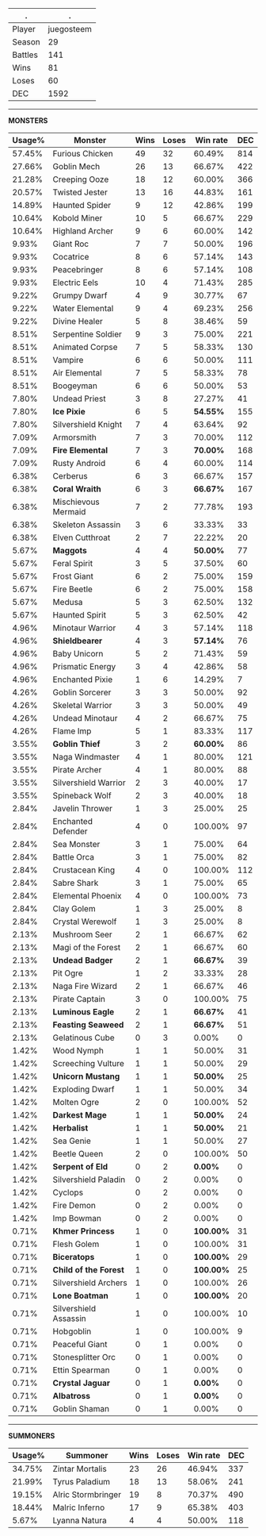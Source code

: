 .|.
|-|-
Player|juegosteem
Season|29
Battles|141
Wins|81
Loses|60
DEC|1592

---
**MONSTERS**

Usage%|Monster|Wins|Loses|Win rate|DEC|
-|-|-|-|-|-|
57.45%|Furious Chicken|49|32|60.49%|814|
27.66%|Goblin Mech|26|13|66.67%|422|
21.28%|Creeping Ooze|18|12|60.00%|366|
20.57%|Twisted Jester|13|16|44.83%|161|
14.89%|Haunted Spider|9|12|42.86%|199|
10.64%|Kobold Miner|10|5|66.67%|229|
10.64%|Highland Archer|9|6|60.00%|142|
9.93%|Giant Roc|7|7|50.00%|196|
9.93%|Cocatrice|8|6|57.14%|143|
9.93%|Peacebringer|8|6|57.14%|108|
9.93%|Electric Eels|10|4|71.43%|285|
9.22%|Grumpy Dwarf|4|9|30.77%|67|
9.22%|Water Elemental|9|4|69.23%|256|
9.22%|Divine Healer|5|8|38.46%|59|
8.51%|Serpentine Soldier|9|3|75.00%|221|
8.51%|Animated Corpse|7|5|58.33%|130|
8.51%|Vampire|6|6|50.00%|111|
8.51%|Air Elemental|7|5|58.33%|78|
8.51%|Boogeyman|6|6|50.00%|53|
7.80%|Undead Priest|3|8|27.27%|41|
7.80%|**Ice Pixie**|6|5|**54.55%**|155|
7.80%|Silvershield Knight|7|4|63.64%|92|
7.09%|Armorsmith|7|3|70.00%|112|
7.09%|**Fire Elemental**|7|3|**70.00%**|168|
7.09%|Rusty Android|6|4|60.00%|114|
6.38%|Cerberus|6|3|66.67%|157|
6.38%|**Coral Wraith**|6|3|**66.67%**|167|
6.38%|Mischievous Mermaid|7|2|77.78%|193|
6.38%|Skeleton Assassin|3|6|33.33%|33|
6.38%|Elven Cutthroat|2|7|22.22%|20|
5.67%|**Maggots**|4|4|**50.00%**|77|
5.67%|Feral Spirit|3|5|37.50%|60|
5.67%|Frost Giant|6|2|75.00%|159|
5.67%|Fire Beetle|6|2|75.00%|158|
5.67%|Medusa|5|3|62.50%|132|
5.67%|Haunted Spirit|5|3|62.50%|42|
4.96%|Minotaur Warrior|4|3|57.14%|118|
4.96%|**Shieldbearer**|4|3|**57.14%**|76|
4.96%|Baby Unicorn|5|2|71.43%|59|
4.96%|Prismatic Energy|3|4|42.86%|58|
4.96%|Enchanted Pixie|1|6|14.29%|7|
4.26%|Goblin Sorcerer|3|3|50.00%|92|
4.26%|Skeletal Warrior|3|3|50.00%|49|
4.26%|Undead Minotaur|4|2|66.67%|75|
4.26%|Flame Imp|5|1|83.33%|117|
3.55%|**Goblin Thief**|3|2|**60.00%**|86|
3.55%|Naga Windmaster|4|1|80.00%|121|
3.55%|Pirate Archer|4|1|80.00%|88|
3.55%|Silvershield Warrior|2|3|40.00%|17|
3.55%|Spineback Wolf|2|3|40.00%|18|
2.84%|Javelin Thrower|1|3|25.00%|25|
2.84%|Enchanted Defender|4|0|100.00%|97|
2.84%|Sea Monster|3|1|75.00%|64|
2.84%|Battle Orca|3|1|75.00%|82|
2.84%|Crustacean King|4|0|100.00%|112|
2.84%|Sabre Shark|3|1|75.00%|65|
2.84%|Elemental Phoenix|4|0|100.00%|73|
2.84%|Clay Golem|1|3|25.00%|8|
2.84%|Crystal Werewolf|1|3|25.00%|8|
2.13%|Mushroom Seer|2|1|66.67%|62|
2.13%|Magi of the Forest|2|1|66.67%|60|
2.13%|**Undead Badger**|2|1|**66.67%**|39|
2.13%|Pit Ogre|1|2|33.33%|28|
2.13%|Naga Fire Wizard|2|1|66.67%|46|
2.13%|Pirate Captain|3|0|100.00%|75|
2.13%|**Luminous Eagle**|2|1|**66.67%**|41|
2.13%|**Feasting Seaweed**|2|1|**66.67%**|51|
2.13%|Gelatinous Cube|0|3|0.00%|0|
1.42%|Wood Nymph|1|1|50.00%|31|
1.42%|Screeching Vulture|1|1|50.00%|29|
1.42%|**Unicorn Mustang**|1|1|**50.00%**|25|
1.42%|Exploding Dwarf|1|1|50.00%|34|
1.42%|Molten Ogre|2|0|100.00%|52|
1.42%|**Darkest Mage**|1|1|**50.00%**|24|
1.42%|**Herbalist**|1|1|**50.00%**|21|
1.42%|Sea Genie|1|1|50.00%|27|
1.42%|Beetle Queen|2|0|100.00%|50|
1.42%|**Serpent of Eld**|0|2|**0.00%**|0|
1.42%|Silvershield Paladin|0|2|0.00%|0|
1.42%|Cyclops|0|2|0.00%|0|
1.42%|Fire Demon|0|2|0.00%|0|
1.42%|Imp Bowman|0|2|0.00%|0|
0.71%|**Khmer Princess**|1|0|**100.00%**|31|
0.71%|Flesh Golem|1|0|100.00%|31|
0.71%|**Biceratops**|1|0|**100.00%**|29|
0.71%|**Child of the Forest**|1|0|**100.00%**|25|
0.71%|Silvershield Archers|1|0|100.00%|26|
0.71%|**Lone Boatman**|1|0|**100.00%**|20|
0.71%|Silvershield Assassin|1|0|100.00%|10|
0.71%|Hobgoblin|1|0|100.00%|9|
0.71%|Peaceful Giant|0|1|0.00%|0|
0.71%|Stonesplitter Orc|0|1|0.00%|0|
0.71%|Ettin Spearman|0|1|0.00%|0|
0.71%|**Crystal Jaguar**|0|1|**0.00%**|0|
0.71%|**Albatross**|0|1|**0.00%**|0|
0.71%|Goblin Shaman|0|1|0.00%|0|

---
**SUMMONERS**

Usage%|Summoner|Wins|Loses|Win rate|DEC|
-|-|-|-|-|-|
34.75%|Zintar Mortalis|23|26|46.94%|337|
21.99%|Tyrus Paladium|18|13|58.06%|241|
19.15%|Alric Stormbringer|19|8|70.37%|490|
18.44%|Malric Inferno|17|9|65.38%|403|
5.67%|Lyanna Natura|4|4|50.00%|118|

